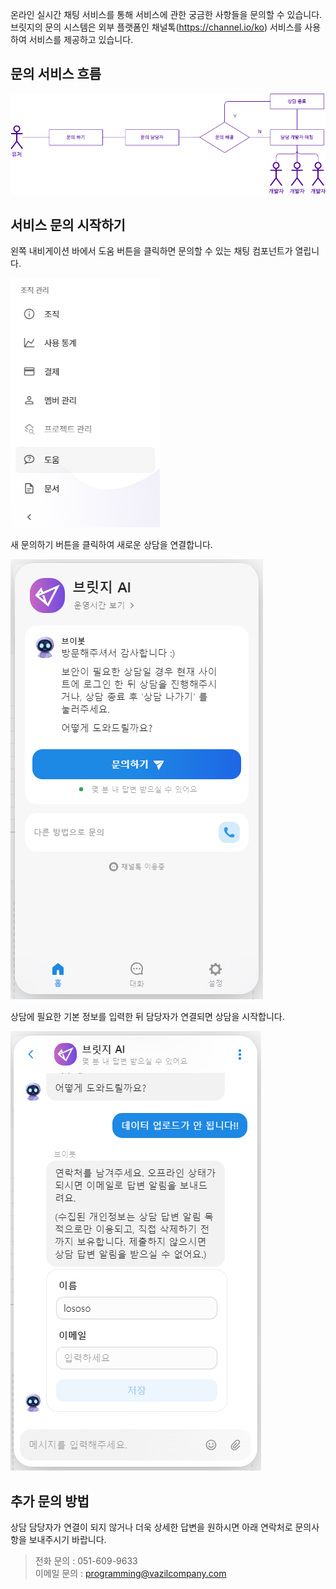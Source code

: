 온라인 실시간 채팅 서비스를 통해 서비스에 관한 궁금한 사항들을 문의할 수 있습니다.  
브릿지의 문의 시스템은 외부 플랫폼인 채널톡(https://channel.io/ko) 서비스를 사용하여 서비스를 제공하고 있습니다.



## 문의 서비스 흐름

![img1](https://raw.githubusercontent.com/vazilcompany/vridge-docs/main/img/getting_started/quest_and_answer_01.png)  
  
  
  
## 서비스 문의 시작하기

왼쪽 내비게이션 바에서 도움 버튼을 클릭하면 문의할 수 있는 채팅 컴포넌트가 열립니다.

![img1](https://raw.githubusercontent.com/vazilcompany/vridge-docs/main/img/getting_started/quest_and_answer/quest_and_answer_0_1.png)  


새 문의하기 버튼을 클릭하여 새로운 상담을 연결합니다.  

![img1](https://raw.githubusercontent.com/vazilcompany/vridge-docs/main/img/getting_started/quest_and_answer/quest_and_answer_1.png)   


상담에 필요한 기본 정보를 입력한 뒤 담당자가 연결되면 상담을 시작합니다.

![img1](https://raw.githubusercontent.com/vazilcompany/vridge-docs/main/img/getting_started/quest_and_answer/quest_and_answer_2.png)  



## 추가 문의 방법  

상담 담당자가 연결이 되지 않거나 더욱 상세한 답변을 원하시면 아래 연락처로 문의사항을 보내주시기 바랍니다.

> 전화 문의 : 051-609-9633  
> 이메일 문의 : programming@vazilcompany.com

